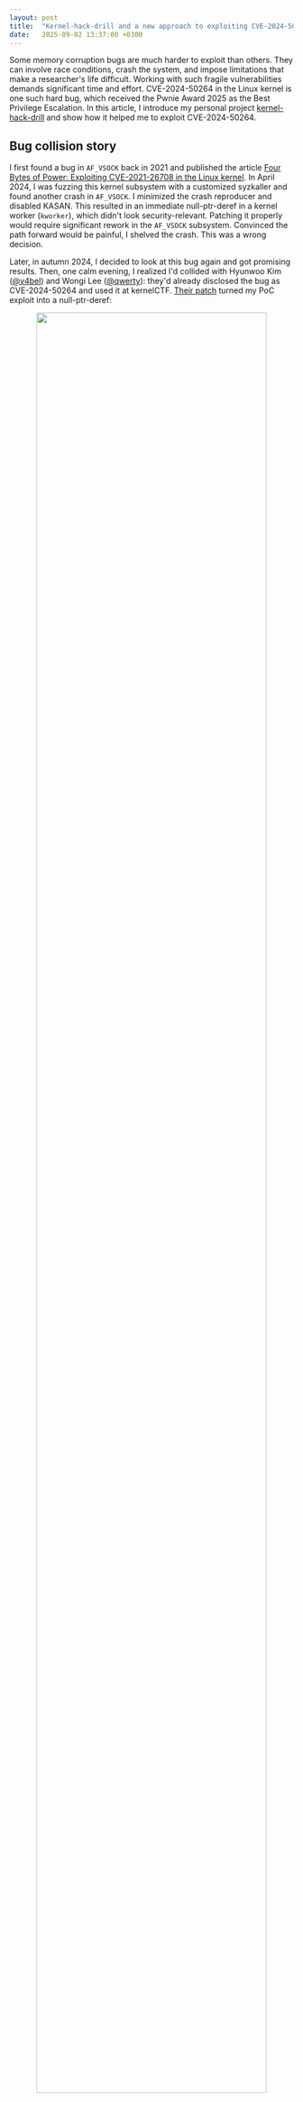 ```yaml
---
layout: post
title:  "Kernel-hack-drill and a new approach to exploiting CVE-2024-50264 in the Linux kernel"
date:   2025-09-02 13:37:00 +0300
---
```


Some memory corruption bugs are much harder to exploit than others. They can involve race conditions, crash the system, and impose limitations that make a researcher's life difficult. Working with such fragile vulnerabilities demands significant time and effort. CVE-2024-50264 in the Linux kernel is one such hard bug, which received the Pwnie Award 2025 as the Best Privilege Escalation. In this article, I introduce my personal project [kernel-hack-drill](https://github.com/a13xp0p0v/kernel-hack-drill) and show how it helped me to exploit CVE-2024-50264.

## Bug collision story

I first found a bug in `AF_VSOCK` back in 2021 and published the article [Four Bytes of Power: Exploiting CVE-2021-26708 in the Linux kernel](https://a13xp0p0v.github.io/2021/02/09/CVE-2021-26708.html). In April 2024, I was fuzzing this kernel subsystem with a customized syzkaller and found another crash in `AF_VSOCK`. I minimized the crash reproducer and disabled KASAN. This resulted in an immediate null-ptr-deref in a kernel worker (`kworker`), which didn't look security-relevant. Patching it properly would require significant rework in the `AF_VSOCK` subsystem. Convinced the path forward would be painful, I shelved the crash. This was a wrong decision.

Later, in autumn 2024, I decided to look at this bug again and got promising results. Then, one calm evening, I realized I'd collided with Hyunwoo Kim ([@v4bel](https://x.com/v4bel)) and Wongi Lee ([@qwerty](https://x.com/_qwerty_po)): they'd already disclosed the bug as CVE-2024-50264 and used it at kernelCTF. [Their patch](https://git.kernel.org/pub/scm/linux/kernel/git/torvalds/linux.git/commit/net/vmw_vsock?id=6ca575374dd9a507cdd16dfa0e78c2e9e20bd05f) turned my PoC exploit into a null-ptr-deref:

<center><img src="/img/vsock_patch.png" width="90%"></center><br>

Anyone who has dealt with a bug collision can imagine what I felt. I was wondering whether to keep digging into this vulnerability or just give it up.

<center><img src="/img/Vityaz.jpg" width="80%"><br>Viktor Vasnetsov: Vityaz at the Crossroads (1882)</center><br>

The [exploit strategy](https://github.com/google/security-research/pull/145/files) by @v4bel and @qwerty looked very complicated. I had other ideas, so I decided to continue my research. I chose Ubuntu Server 24.04 with a fresh OEM/HWE kernel (v6.11) as the target for my PoC exploit.

## CVE-2024-50264 analysis

The vulnerability [CVE-2024-50264](https://nvd.nist.gov/vuln/detail/CVE-2024-50264) was introduced in August 2016 by commit [06a8fc78367d](https://git.kernel.org/pub/scm/linux/kernel/git/torvalds/linux.git/commit/net/vmw_vsock?id=06a8fc78367d070720af960dcecec917d3ae5f3b) in Linux v4.8. It is a race condition in `AF_VSOCK` sockets that happens between the `connect()` system call and a POSIX signals, resulting in a use-after-free (UAF). An unprivileged user can trigger this bug without user namespaces, which makes it more dangerous.

The kernel uses a freed `virtio_vsock_sock` object. Its size is 80 bytes, which is suitable for the `kmalloc-96` slab cache. The memory corruption is a UAF write executed by a kernel worker.

However, this vulnerability also brings a bunch of nasty limitations for exploitation. I can say that **it's the worst bug to exploit I've ever seen**. The Pwnie Award is well-deserved. I'll outline those constraints shortly.

## Reproducing the bug using an "immortal signal"

First, an attacker should create a listening virtual socket (server vsock):
```c
int ret = -1;
int vsock1 = 0;

vsock1 = socket(AF_VSOCK, SOCK_STREAM, 0);
if (vsock1 < 0)
	err_exit("[-] creating vsock");

ret = bind(vsock1, (struct sockaddr *)&addr, sizeof(struct sockaddr_vm));
if (ret != 0)
	err_exit("[-] binding vsock");

ret = listen(vsock1, 0); /* backlog = 0 */
if (ret != 0)
	err_exit("[-] listening vsock");
```

Then the attacker should try to open a connection from a client vsock:
```c
#define UAF_PORT 0x2712

int vsock2 = 0;
struct sockaddr_vm addr = {
	.svm_family = AF_VSOCK,
	.svm_port = UAF_PORT,
	.svm_cid = VMADDR_CID_LOCAL
};

vsock2 = socket(AF_VSOCK, SOCK_STREAM, 0);
if (vsock2 < 0)
	err_exit("[-] creating vsock");

ret = connect(vsock2, (struct sockaddr *)&addr, sizeof(struct sockaddr_vm));
```

To trigger the bug, the attacker should interrupt this `connect()` system call with a POSIX signal. @v4bel & @qwerty used `SIGKILL`, but that kills the exploit process. My fuzzer stumbled on a cleaner trick that surprised me:

```c
struct sigevent sev = {};
timer_t race_timer = 0;

sev.sigev_notify = SIGEV_SIGNAL;
sev.sigev_signo = 33;
ret = timer_create(CLOCK_MONOTONIC, &sev, &race_timer);
```

My fuzzer discovered that a timer can fire signal 33 and interrupt `connect()`. Signal 33 is special. The Native POSIX Threads Library (NPTL) keeps it for internal work and the operating system quietly shields applications from it. As `man 7 nptl` explains:

>NPTL makes internal use of the first two real-time signals (signal numbers 32 and 33).
One of these signals is used to support thread cancellation and POSIX timers (see `timer_create(2)`);
the other is used as part of a mechanism that ensures all threads in a process always have
the same UIDs and GIDs, as required by POSIX. These signals cannot be used in applications.

True, these signals cannot be used in applications, but they are perfect for my exploit 😉

<center><img src="/img/secret.jpeg" width="50%"></center><br>

I use `timer_settime()` for `race_timer`, which lets me choose the exact moment signal 33 interrupts `connect()`. Moreover, the signal is invisible to the exploit process and doesn't kill it.

## About memory corruption

The race condition succeeds when a signal interrupts the `connect()` system call while the vulnerable socket is in the `TCP_ESTABLISHED` state. The socket then [drops into](https://elixir.bootlin.com/linux/v6.11.7/source/net/vmw_vsock/af_vsock.c#L1475) the `TCP_CLOSING` state:

```c
if (signal_pending(current)) {
	err = sock_intr_errno(timeout);
	sk->sk_state = sk->sk_state == TCP_ESTABLISHED ? TCP_CLOSING : TCP_CLOSE;
	sock->state = SS_UNCONNECTED;
	vsock_transport_cancel_pkt(vsk);
	vsock_remove_connected(vsk);
	goto out_wait;
}
```

The second attempt to connect the vulnerable vsock to the server vsock using a different `svm_cid` (`VMADDR_CID_HYPERVISOR`) provokes memory corruption.

```c
struct sockaddr_vm addr = {
	.svm_family = AF_VSOCK,
	.svm_port = UAF_PORT,
	.svm_cid = VMADDR_CID_HYPERVISOR
};

/* this connect will schedule the kernel worker performing UAF */
ret = connect(vsock2, (struct sockaddr *)&addr, sizeof(struct sockaddr_vm));
```

Under the hood, the `connect()` system call [executes](https://elixir.bootlin.com/linux/v6.11.7/source/net/vmw_vsock/af_vsock.c#L439) `vsock_assign_transport()`. This function switches the virtual socket to the new `svm_cid` transport and frees the resources tied to the previous vsock transport:
```c
if (vsk->transport) {
	if (vsk->transport == new_transport)
		return 0;

	/* transport->release() must be called with sock lock acquired.
	 * This path can only be taken during vsock_connect(), where we
	 * have already held the sock lock. In the other cases, this
	 * function is called on a new socket which is not assigned to
	 * any transport.
	 */
	vsk->transport->release(vsk);
	vsock_deassign_transport(vsk);
}
```

This procedure [closes](https://elixir.bootlin.com/linux/v6.11.7/source/net/vmw_vsock/virtio_transport_common.c#L1214) the old vsock transport in `virtio_transport_close()` and [frees](https://elixir.bootlin.com/linux/v6.11.7/source/net/vmw_vsock/virtio_transport_common.c#L1085) the `virtio_vsock_sock` object in `virtio_transport_destruct()`. However, due to the erroneous `TCP_CLOSING` state of the socket, `virtio_transport_close()` initiates further communication. To handle that activity, the kernel schedules a `kworker` that eventually calls `virtio_transport_space_update()`, which [operates](https://elixir.bootlin.com/linux/v6.11.7/source/net/vmw_vsock/virtio_transport_common.c#L1434) on the freed structure:

```c
static bool virtio_transport_space_update(struct sock *sk, struct sk_buff *skb)
{
	struct virtio_vsock_hdr *hdr = virtio_vsock_hdr(skb);
	struct vsock_sock *vsk = vsock_sk(sk);
	struct virtio_vsock_sock *vvs = vsk->trans; /* ptr to freed object */
	bool space_available;

	if (!vvs)
		return true;

	spin_lock_bh(&vvs->tx_lock); /* proceed if 4 bytes are zero (UAF write non-zero to lock) */
	vvs->peer_buf_alloc = le32_to_cpu(hdr->buf_alloc); /* UAF write 4 bytes */
	vvs->peer_fwd_cnt = le32_to_cpu(hdr->fwd_cnt); /* UAF write 4 bytes */
	space_available = virtio_transport_has_space(vsk); /* UAF read, not interesting */
	spin_unlock_bh(&vvs->tx_lock); /* UAF write, restore 4 zero bytes */
	return space_available;
}
```

The following diagram shows the layout of the UAF in the vulnerable object:

<center><img src="/img/uaf_write.png"></center><br>

Here in yellow I show the `tx_lock` field that must be zero. Otherwise, the kernel hangs while trying to acquire the spinlock. In red I show the `peer_buf_alloc` and `peer_fwd_cnt` fields that are overwritten after the object is freed. There is no pointer dereference in the freed object.

The value written to `virtio_vsock_sock.peer_buf_alloc` can be controlled from the userspace:

```c
/* Increase the range for the value that we want to write during UAF: */
uaf_val_limit = 0x1lu; /* can't be zero */
setsockopt(vsock1, PF_VSOCK, SO_VM_SOCKETS_BUFFER_MIN_SIZE,
           &uaf_val_limit, sizeof(uaf_val_limit));
uaf_val_limit = 0xfffffffflu;
setsockopt(vsock1, PF_VSOCK, SO_VM_SOCKETS_BUFFER_MAX_SIZE,
           &uaf_val_limit, sizeof(uaf_val_limit));

/* Set the 4-byte value that we want to write during UAF: */
setsockopt(vsock1, PF_VSOCK, SO_VM_SOCKETS_BUFFER_SIZE,
           &uaf_val, sizeof(uaf_val));
```

The field `virtio_vsock_sock.peer_fwd_cnt` tracks how many bytes have been pushed through vsock using `sendmsg()`/`recvmsg()`. It is zero by default (four zero bytes).

## Not so fast. CVE-2024-50264 has limitations

As I mentioned earlier, this vulnerability has a lot of nasty limitations for the exploitation:

1. The vulnerable `virtio_vsock_sock` client object is allocated together with the server object from the same slab cache. That disturbs cross-cache attacks.
2. Reproducing this race condition is very unstable.
3. The UAF write occurs in a kworker a few microseconds after `kfree()`, too quickly for typical cross-cache attacks.
4. A null-ptr-deref in the kworker follows the UAF write. That's why I shelved the bug at first.
5. Even if that kernel oops is avoided, another null-ptr-deref occurs in the kworker after `VSOCK_CLOSE_TIMEOUT` (eight seconds).
6. The kworker hangs in `spin_lock_bh()` if `virtio_vsock_sock.tx_lock` is not zero, as noted above.

I uncovered each obstacle one by one while developing the PoC exploit for CVE-2024-50264. It remains the worst bug to exploit I've ever seen. I guess that's why it received the Pwnie Award 2025 as the Best Privilege Escalation.

<center><img src="/img/mario.jpg" width="80%"></center><br>

## First thoughts on exploit strategy

The exploit strategy by @v4bel and @qwerty was complex:

1. A large-scale BPF JIT spray that filled a significant portion of physical memory
2. The [SLUBStick technique](https://github.com/IAIK/SLUBStick) from Graz University of Technology, which allowed to:
  - Determine the number of objects in the active slab using a timing side channel
  - Then, place the client and server `virtio_vsock_sock` objects in different slabs, landing one at the end of its slab and the other at the start of the next slab
3. The [Dirty Pagetable](https://web.archive.org/web/20250226150503/https://yanglingxi1993.github.io/dirty_pagetable/dirty_pagetable.html) technique, which allowed to use the UAF object for overwriting a page table entry (PTE)
4. Modifying a PTE to make it possibly point to a BPF JIT region
5. Inserting a privilege-escalation payload into the BPF code
6. Communicating via a socket to execute the privilege-escalation payload.

<center><img src="/img/grumpy12.jpeg" width="80%"></center><br>

I felt I could make the PoC exploit for CVE-2024-50264 much simpler. My first thought was to steer the UAF write into some victim object and build a useful exploit primitive around it.

I decided not to search victim objects inside the `kmalloc-96` slab cache. Ubuntu Server 24.04 ships with `kconfig` options that neutralize naive heap spraying for UAF exploitation:
- `CONFIG_SLAB_BUCKETS=y`, which creates a set of separate slab caches for allocations with user-controlled data
- `CONFIG_RANDOM_KMALLOC_CACHES=y`. Here's a quote from the kernel documentation about it:
  > It is a hardening feature that creates multiple copies of slab caches for normal kmalloc allocation and makes kmalloc randomly pick one based on code address, which makes the attackers more difficult to spray vulnerable memory objects on the heap for the purpose of exploiting memory vulnerabilities.

That's why I decided to perform the cross-cache attack anyway.

The first victim object I decided to try was `struct cred`. Its size is 184 bytes, and the kernel allocates these objects in slabs of size 192 bytes. That would allow only two possible offsets of the UAF in the victim `cred`, because slabs for the vulnerable `virtio_vsock_sock` have size 96 bytes (half of 192). The diagram below shows how two vulnerable `virtio_vsock_sock` objects overlap the `cred` object. The memory corruption may happen on one of the `virtio_vsock_sock` objects.

<center><img src="/img/uaf_write_cred2.png" width="80%"></center><br>

Unfortunately, `struct cred` reallocated at the place of the freed `virtio_vsock_sock` objects doesn't provide anything useful for the attacker:
- If the UAF happened on the first `virtio_vsock_sock`, the kernel would hang in `spin_lock_bh()`, because `cred` has a non-null `uid` value at the place of `virtio_vsock_sock.tx_lock`.
- If the UAF happened on the second `virtio_vsock_sock`, writing controlled data to `virtio_vsock_sock.peer_buf_alloc` would corrupt the `cred.request_key_auth` pointer. I had no idea how to use it without a prior infoleak.

The `cred` object didn't work for me, so I started to search for the next candidate. My next victim object for the memory corruption was `msg_msg`. I like this object: I first used it for heap spraying in 2021 (you can find the details in the article ["Four Bytes of Power: Exploiting CVE-2021-26708 in the Linux kernel"](https://a13xp0p0v.github.io/2021/02/09/CVE-2021-26708.html)).

It was a novel approach back then. This time, I set out to create something new again.

I chose a 96-byte `msg_msg` because the slab allocator would use slabs of the same size for this `msg_msg` and `virtio_vsock_sock`. That would allow the UAF write to land at a fixed offset in the victim `msg_msg` object. The following diagram shows what happens with the `msg_msg` object allocated at the place of the freed `virtio_vsock_sock`:

<center><img src="/img/uaf_write_msg_msg.png" width="90%"></center><br>

The `msg_msg.m_list.prev` is the kernelspace pointer to the previous object in the linked list. This pointer is zero when `msg_msg` is created (see `CONFIG_INIT_ON_ALLOC_DEFAULT_ON`) and then it is initialized with a non-null value when `msg_msg` [is inserted](https://elixir.bootlin.com/linux/v6.15.5/source/ipc/msg.c#L941) into the message queue. Unfortunately, this non-null pointer is interpreted as `virtio_vsock_sock.tx_lock`. That makes the `virtio_transport_space_update()` function hang while executing `spin_lock_bh()`.

To bypass this restriction, I needed the kernel to initialize `msg_msg.m_list.prev` after the UAF write. I looked for a way to postpone placing `msg_msg` in the message queue and eventually found the solution.

## msg_msg spray allowing m_list field corruption (novel technique)

1. I filled the message queue almost completely before sending the target `msg_msg`.
  - The message queue size is `MSGMNB=16384` bytes.
  - I sent 2 clogging messages of 8191 bytes each without calling the `msgrcv()` syscall.
  - Only 2 bytes were left in the queue.
  - I used `mtype = 1` for these messages.

2. Then I performed spraying by calling `msgsnd()` for the target `msg_msg` objects.
  - I called the `msgsnd()` syscall in separate pthreads and used `mtype = 2` for these messages to distinguish them from the clogging messages.
  - The kernel allocates target `msg_msg` and then blocks `msgsnd()` in `ipc/msg.c` while it [waits for space](https://elixir.bootlin.com/linux/v6.15.5/source/ipc/msg.c#L900) in the message queue:

    ```c
    	if (msg_fits_inqueue(msq, msgsz))
    		break;
    
    	/* queue full, wait: */
    	if (msgflg & IPC_NOWAIT) {
    		err = -EAGAIN;
    		goto out_unlock0;
    	}
    
    	/* enqueue the sender and prepare to block */
    	ss_add(msq, &s, msgsz);
    
    	if (!ipc_rcu_getref(&msq->q_perm)) {
    		err = -EIDRM;
    		goto out_unlock0;
    	}
    
    	ipc_unlock_object(&msq->q_perm);
    	rcu_read_unlock();
    	schedule();
    ```

    <center><img src="/img/train_msg_msg.jpg" width="80%"></center><br>

3. While the `msgsnd()` syscalls were waiting for space in the message queue, I performed the UAF write corrupting the `m_list`, `m_type`, and `m_ts` fields of one of the target `msg_msg` objects.

4. After the UAF write, I called `msgrcv()` for type 1 clogging messages.

5. Then the blocked `msgsnd()` syscall woke up to add the sprayed `msg_msg` to the queue and [the kernel fixed](https://elixir.bootlin.com/linux/v6.15.5/source/ipc/msg.c#L941) the corrupted `m_list` field:
 ```c
 	if (!pipelined_send(msq, msg, &wake_q)) {
 		/* no one is waiting for this message, enqueue it */
 		list_add_tail(&msg->m_list, &msq->q_messages);
 		msq->q_cbytes += msgsz;
 		msq->q_qnum++;
 		percpu_counter_add_local(&ns->percpu_msg_bytes, msgsz);
 		percpu_counter_add_local(&ns->percpu_msg_hdrs, 1);
 	}
 ```

Cool! This technique is also useful for blind overwriting of `msg_msg` using the out-of-bounds write. No kernel infoleak is needed. The kernel restores the corrupted `m_list` pointers. In my particular case, this approach allowed me to avoid `virtio_transport_space_update()` hanging in `spin_lock_bh()`:

<center><img src="/img/uaf_write_msg_msg2.png" width="90%"></center><br>

To implement the UAF write into an `msg_msg` object, I needed to perform cross-cache attack turning `virtio_vsock_sock` into `msg_msg`. On Ubuntu Server 24.04, the `virtio_vsock_sock` objects live in one of 16 `kmalloc-rnd-?-96` slab caches enabled by `CONFIG_RANDOM_KMALLOC_CACHES`. The `msg_msg` objects live in a dedicated `msg_msg-96` slab cache enabled by `CONFIG_SLAB_BUCKETS`.

To implement the cross-cache attack, I needed to learn how these attacks work on the latest Ubuntu kernel, but testing exploit primitives together with this crazy race condition was really painful. Then, I got an idea:

> If an unstable race condition creates problems, let's use a testing ground for developing the exploit primitives!

## Kernel Hack Drill

Back in 2017, I created a pet project for my students called [kernel-hack-drill](https://github.com/a13xp0p0v/kernel-hack-drill). It provides a test environment for learning and experimenting with Linux kernel exploits. I remembered it and decided to use `kernel-hack-drill` to develop the exploit primitives for CVE-2024-50264.

`kernel-hack-drill` is an open-source project published under the `GPL-3.0` license. It contains the following parts:
- `drill_mod.c` is a small Linux kernel module that provides the `/proc/drill_act` file as a simple interface to userspace. This module contains vulnerabilities that you can control and experiment with.
- `drill.h` is a header file describing the `drill_mod.ko` interface:
  ```c
  enum drill_act_t {
  	DRILL_ACT_NONE = 0,
  	DRILL_ACT_ALLOC = 1,
  	DRILL_ACT_CALLBACK = 2,
  	DRILL_ACT_SAVE_VAL = 3,
  	DRILL_ACT_FREE = 4,
  	DRILL_ACT_RESET = 5
  };
  
  #define DRILL_ITEM_SIZE 95
  
  struct drill_item_t {
  	unsigned long foobar;
  	void (*callback)(void);
  	char data[]; /* C99 flexible array */
  };
  
  #define DRILL_N 10240
  ```
- `drill_test.c` is a userspace test for `drill_mod.ko` that provides the examples of using `/proc/drill_act`. This test doesn't provoke memory corruptions in `drill_mod.ko` and it passes if `CONFIG_KASAN=y`.
- `README.md` includes a detailed step-by-step setup guide on how to use `kernel-hack-drill` (kudos to the contributors!).

Fun fact: when I chose the name `kernel-hack-drill` for this project, I used the word `drill` to mean `training` or `workout` for Linux kernel security. My friends and students read it differently. They thought I meant something like this:

<center><img src="/img/drill_tux.jpg" width="60%"></center><br>

The `kernel-hack-drill` project is a bit similar to [KRWX](https://github.com/hacktivesec/KRWX), but much simpler. Moreover, it ships with ready-made PoC exploits:
- `drill_uaf_callback.c`: a UAF exploit that invokes a callback inside a freed `drill_item_t` structure. It hijacks control flow and gains LPE.
- `drill_uaf_w_msg_msg.c`: a UAF exploit that writes into a freed `drill_item_t`. It uses a cross-cache attack and overwrites `msg_msg.m_ts` enabling out-of-bounds reading of the kernel memory. I wrote this PoC while working on the bug described in this article.
- `drill_uaf_w_pipe_buffer.c`: a UAF exploit that writes into a freed `drill_item_t`. It performs a cross-cache attack and overwrites `pipe_buffer.flags` to implement the Dirty Pipe technique and gain LPE. This PoC exploit was also developed during my experiments with CVE-2024-50264.

Recent contributions added new variants (kudos to the contributors!):
- `drill_uaf_callback_rop_smep.c`: an improved version of `drill_uaf_callback.c` that adds a ROP chain to bypass SMEP on `x86_64`.
- `drill_uaf_w_pte.c`: a UAF exploit that writes to a freed `drill_item_t`. It performs a cross-allocator attack and overwrites a page table entry (PTE) to implement the Dirty Pagetable technique and gain LPE on `x86_64`.
- `drill_uaf_w_pud.c`: an improved version of `__drill_uaf_w_pte.c__` that overwrites a page upper directory (PUD) instead of a PTE and implements the Dirty Pagetable attack via huge pages.

When I revisited `kernel-hack-drill` during my CVE-2024-50264 work, this spare-time project hadn't seen an update in years. But now `kernel-hack-drill` offers a solid set of resources that Linux kernel security researchers can explore.

## Experimenting with cross-cache attack using kernel-hack-drill

My first step was to learn how cross-cache attacks behave on the latest Ubuntu kernel with slab allocator hardening turned on.

I implemented a standard cross-cache attack in `drill_uaf_w_msg_msg.c`. You can see [the full code in the repository](https://github.com/a13xp0p0v/kernel-hack-drill/blob/e3a105cde99912c89c2c1470a29101eb0d9c2d56/drill_uaf_w_msg_msg.c), so I'll sketch the flow here. For background, I highly recommend [Andrey Konovalov](https://xairy.io/about)'s talk [SLUB Internals for Exploit Developers](https://www.youtube.com/watch?v=2hYzxsWeNcE).

To plan the attack, I pulled the needed info from `/sys/kernel/slab`. The slab caches that hold `virtio_vsock_sock` (80 bytes) or `drill_item_t` (95 bytes) each keep 120 slabs in per-CPU partial lists (`cpu_partial=120`) and 42 objects in each slab (`objs_per_slab=42`).

The cross-cache attack algorithm:
1. Allocate `objs_per_slab` objects to create a fresh active slab. Active slab is the slab that will be used by the kernel for the next allocation.
2. Allocate `objs_per_slab * cpu_partial` objects. This creates the `cpu_partial` number of full slabs that will later populate the partial list at step 6.
3. Create a slab that contains the UAF object. Allocate `objs_per_slab` objects and keep a dangling reference to the vulnerable object in that slab.
4. Create a new active slab again: allocate `objs_per_slab` objects. This step is **very important** for keeping the cross-cache attack stable. Otherwise, the slab with the vulnerable object remains active and cannot be reclaimed by the page allocator.
5. Completely free the slab that holds the UAF object. To do that, free `(objs_per_slab * 2 - 1)` of the objects allocated just before the last one. The active slab now contains only the last object, and the slab with the UAF object becomes free and moves to the partial list.
6. Fill up the partial list: free one of each `objs_per_slab` objects in the reserved slabs from step 2. That makes the slab allocator clean up the partial list and move the free slab containing the UAF object to the page allocator.
7. Reclaim the page that contained the UAF object for another slab cache: spray the target `msg_msg` objects. As a result, one `msg_msg` is allocated where the vulnerable object (`drill_item_t` in my case) used to be.
8. Exploit the UAF! Overwrite `msg_msg.m_ts` to read kernel memory out of bounds.

I've seen plenty of publications that cover cross-cache attack, but none of them explain how to debug it. I'll fill that gap.

Let's examine the [attack](https://github.com/a13xp0p0v/kernel-hack-drill/blob/e3a105cde99912c89c2c1470a29101eb0d9c2d56/drill_uaf_w_msg_msg.c) in `drill_uaf_w_msg_msg.c`. To watch it in action and debug it, make the following tweaks in your kernel sources:
```diff
diff --git a/mm/slub.c b/mm/slub.c
index be8b09e09d30..e45f055276d1 100644
--- a/mm/slub.c
+++ b/mm/slub.c
@@ -3180,6 +3180,7 @@ static void __put_partials(struct kmem_cache *s, struct slab *partial_slab)
        while (slab_to_discard) {
                slab = slab_to_discard;
                slab_to_discard = slab_to_discard->next;
+               printk("__put_partials: cache 0x%lx slab 0x%lx\n", (unsigned long)s, (unsigned long)slab);
 
                stat(s, DEACTIVATE_EMPTY);
                discard_slab(s, slab);

diff --git a/ipc/msgutil.c b/ipc/msgutil.c
index c7be0c792647..21af92f531d6 100644
--- a/ipc/msgutil.c
+++ b/ipc/msgutil.c
@@ -64,6 +64,7 @@ static struct msg_msg *alloc_msg(size_t len)
        msg = kmem_buckets_alloc(msg_buckets, sizeof(*msg) + alen, GFP_KERNEL);
        if (msg == NULL)
                return NULL;
+       printk("msg_msg 0x%lx\n", (unsigned long)msg);
 
        msg->next = NULL;
        msg->security = NULL;
```

In `__put_partials()` I print the address of the slab that returns to the page allocator when `discard_slab()` runs. In `alloc_msg()` I print the kernel address of each newly allocated `msg_msg` object.

When the cross-cache attack succeeds, the slab that held `drill_item_t` objects is handed back to the page allocator and then reused for `msg_msg` objects. Running the PoC exploit `drill_uaf_w_msg_msg` makes this visible, as we observe:
- In the kernel log:
  ```
  [   32.719582] drill: kmalloc'ed item 5123 (0xffff88800c960660, size 95)
  ```
- Then in stdout:
  ```
  [+] done, current_n: 5124 (next for allocating)
  [!] obtain dangling reference from use-after-free bug
  [+] done, uaf_n: 5123
  ```
- Then in GDB (using with [bata24/gef](https://github.com/bata24/gef)):
  ```
  gef> slab-contains 0xffff88800c960660
  [+] Wait for memory scan
  slab: 0xffffea0000325800
  kmem_cache: 0xffff888003c45300
  base: 0xffff88800c960000
  name: kmalloc-rnd-05-96  size: 0x60  num_pages: 0x1
  ```
- Finally, in the kernel log:
  ```
  [   36.778165] drill: free item 5123 (0xffff88800c960660)
  ...
  [   36.807956] __put_partials: cache 0xffff888003c45300 slab 0xffffea0000325800
  ...
  [   36.892053] msg_msg 0xffff88800c960660
  ```

We see the `drill_item_t` object `0xffff88800c960660` in slab `0xffffea0000325800` reallocated as `msg_msg`, which confirms that the cross-cache attack worked.

After experimenting with `kernel-hack-drill` on Ubuntu Server 24.04, I found that `CONFIG_RANDOM_KMALLOC_CACHES` and `CONFIG_SLAB_BUCKETS` block naive UAF exploitation, yet they also make cross-cache attacks absolutely stable. So, in my humble opinion:

<center><img src="/img/slab_hardening.jpg" width="60%"></center><br>

It seems that, without a mitigation such as [SLAB_VIRTUAL](https://lore.kernel.org/all/20230915105933.495735-15-matteorizzo@google.com/), the Linux kernel remains wide-open to cross-cache attacks.

## Adapting the cross-cache attack to CVE-2024-50264

As noted in the limitations, the vulnerable `virtio_vsock_sock` client object is allocated together with the server object (**Limitation #1**). That hurts the exploit for two reasons:
- On one hand, leaving the server vsock open stops the slab that holds the UAF object from being freed, which kills the cross-cache attack.
- On the other hand, closing the server vsock disturbs the UAF itself.

How to deal with it? @v4bel and @qwerty used the [SLUBStick](https://github.com/IAIK/SLUBStick) timing side channel to spot when the allocator switched to a new active slab. I went another way:
> What if I hit the `connect()` syscall with a signal **almost immediately**?

In short, I used **one more race condition** to exploit the main race condition -- and it worked:
- I sent the "immortal" signal 33 to the vulnerable `connect()` syscall after a 10000 ns timeout, far earlier than the delay needed to trigger the UAF.
- Then I verified the early race condition:
  1. The `connect()` syscall must return "Interrupted system call"
  2. Another testing client vsock should still connect to the server vsock without trouble

I discovered that when both checks passed, only a single vulnerable `virtio_vsock_sock` for the client vsock was created. The interrupting signal arrived before the kernel could create the second `virtio_vsock_sock` for the server vsock. This bypassed **Limitation #1** (paired-object creation). After that, I sent signal 33 again -- this time after the normal timeout -- to interrupt the vulnerable `connect()` a second time and provoke the UAF. The cross-cache attack against `virtio_vsock_sock` was unlocked!

Looping this early race and checking its result was quick. Once the early race succeeded, the main race that triggers the UAF became more stable; I could now hit the UAF about once per second instead of once every several minutes, solving the instability noted in **Limitation #2**. My race condition "speedrun" also eased **Limitation #5**: I managed roughly five UAF writes before the kworker hit a null-ptr-deref at `VSOCK_CLOSE_TIMEOUT` (8 seconds).

To address **Limitation #4** (the immediate null-ptr-deref in the kworker after UAF), I tried one more race condition, similarly to @v4bel and @qwerty. Right after the UAF-triggering `connect()`, I called `listen()` on the vulnerable vsock. If `listen()` ran before the kworker, it changed the vsock state to `TCP_LISTEN`, preventing the crash. Unfortunately, this step remains the most unstable part of the whole exploit; the rest is far more stable.

At that point my list of CVE-2024-50264 limitations looked like this:
1. ~~The vulnerable `virtio_vsock_sock` client object is allocated together with the server object from the same slab cache. That disturbs cross-cache attacks.~~
2. ~~Reproducing this race condition is very unstable.~~
3. __The UAF write occurs in a kworker a few microseconds after `kfree()`, too quickly for typical cross-cache attacks.__
4. ~~A null-ptr-deref in the kworker follows the UAF write. That's why I shelved the bug at first.~~
5. ~~Even if that kernel oops is avoided, another null-ptr-deref occurs in the kworker after `VSOCK_CLOSE_TIMEOUT` (eight seconds).~~
6. __The kworker hangs in `spin_lock_bh()` if `virtio_vsock_sock.tx_lock` is not zero.__

With the early-signal trick in place, only two limitations were still blocking my exploit.

## Oh so slow! The cross-cache attack shows up late to the party

As noted in **Limitation #3**, the UAF write in the kworker fires only a few μs after `kfree()` for the `virtio_vsock_sock`. A cross-cache attack needs much more time, so the UAF write lands on the original `virtio_vsock_sock` and never reaches the `msg_msg`.

<center><img src="/img/uaf_and_cross_cache.jpeg" width="50%"></center><br>

I didn't know how to make cross-cache procedure faster, but I knew how to slow down the attacked kernel code instead. That approach is described in Jann Horn's article [Racing against the clock](https://googleprojectzero.blogspot.com/2022/03/racing-against-clock-hitting-tiny.html). It allowed to make my kworker slower than a sluggish cross-cache attack.

The main idea is to hammer the kworker with a `timerfd` watched by a huge pile of `epoll` instances. Here is the short recipe (see [Jann's article](https://googleprojectzero.blogspot.com/2022/03/racing-against-clock-hitting-tiny.html) for full detail):
1. Call `timerfd_create(CLOCK_MONOTONIC, 0)`.
2. Create 8 forks.
3. In each fork, call `dup()` for the `timerfd` 100 times.
4. In each fork, call `epoll_create()` 500 times.
5. For every `epoll` instance, use `epoll_ctl()` to add all duplicated file descriptors to the interest list -- each `epoll` instance now monitors all available `timerfd` copies.
6. Finally, arm the `timerfd` so the interrupt hits the kworker at just the right moment:
 ```c
timerfd_settime(timerfd, TFD_TIMER_CANCEL_ON_SET, &retard_tmo, NULL)
 ```

This procedure made my race-condition window around 80 times longer.

I wanted some more time to complete the cross-cache attack with a guarantee, but ran into a limit not mentioned in the original write-up. If you exceed the limit in `/proc/sys/fs/epoll/max_user_watches`, `epoll_ctl()` fails. From `man 7 epoll`:
> This specifies a limit on the total number of file descriptors that a user can register across all epoll instances on the system. The limit is per real user ID. Each registered file descriptor costs roughly 90 bytes on a 32-bit kernel, and roughly 160 bytes on a 64-bit kernel. Currently, the default value for max_user_watches is 1/25 (4%) of the available low memory, divided by the registration cost in bytes.

On Ubuntu Server 24.04 with 2 GiB of RAM, `/proc/sys/fs/epoll/max_user_watches` is 431838, which is not huge. I could afford 8 forks × 500 `epoll` instances × 100 duplicated file descriptors, for a total of 400000 `epoll` watches.

That was just enough to beat **Limitation #3**, and I finally got `msg_msg` data size corruption: the vsock UAF changed `msg_msg.m_ts` from 48 bytes to 8192 (`MSGMAX`). Now I could do out-of-bounds reading of the kernel memory using the `msgrcv()` syscall.

## Sorting the loot

The corrupted `msg_msg` allowed me to read 8 KiB of data from the kernelspace.  I sorted this loot and found a promising infoleak: a kernel address `0xffffffff8233cfa0` [1]. This infoleak was quite stable and worked with high probability, so I decided to investigate it without doing any additional heap feng shui. GDB showed that it was a pointer to the `socket_file_ops()` kernel function. I was excited to discover that this function pointer is part of `struct file`, because the `file` kernel object also contains the `f_cred` pointer [2], which leaked as well.

Here's how I examined the memory leaked by `msg_msg` at `0xffff88800e75d600`:
```
gef> p *((struct file *)(0xffff88800e75d600 + 96*26 + 64))
$61 = {
  f_count = {
    counter = 0x0
  },
  f_lock = {
    {
      rlock = {
        raw_lock = {
          {
            val = {
              counter = 0x0
            },
            {
              locked = 0x0,
              pending = 0x0
            },
            {
              locked_pending = 0x0,
              tail = 0x0
            }
          }
        }
      }
    }
  },
  f_mode = 0x82e0003,
  f_op = 0xffffffff8233cfa0 <socket_file_ops>,    [1]
  f_mapping = 0xffff88800ee66f60,
  private_data = 0xffff88800ee66d80,
  f_inode = 0xffff88800ee66e00,
  f_flags = 0x2,
  f_iocb_flags = 0x0,
  f_cred = 0xffff888003b7ad00,                    [2]
  f_path = {
    mnt = 0xffff8880039cec20,
    dentry = 0xffff888005b30b40
  },
  ...
```

As a result, my PoC exploit obtained a pointer to `struct cred`, the structure that stores the current process credentials. The last piece needed for privilege escalation was arbitrary address writing. With that, I could overwrite the exploit process credentials and become root. That would be a data-only attack with no control-flow hijack.

## In search of arbitrary address writing primitive

The most interesting and difficult part of the research began here. I was searching for a target kernel object for my UAF write, which could provide an arbitrary address writing exploit primitive. The search was exhausting. I've done the following:
- Looked through dozens of kernel objects,
- Read many kernel exploit write-ups,
- Tried [Kernel Exploitation Dashboard](https://kernelctf-dash.storage.googleapis.com/processed/v6.1.111/index.html#!heap/*/msg_msg/64..128) by Eduardo Vela and the KernelCTF team.

One idea was to combine my limited UAF write with the Dirty Page Table attack ([well described](https://web.archive.org/web/20250226150503/https://yanglingxi1993.github.io/dirty_pagetable/dirty_pagetable.html) by Nicolas Wu). Tweaking page tables can let an attacker read and write data at arbitrary physical address.

I could combine my UAF with a cross-cache attack (or more accurately, cross-allocator attack) to modify page tables. To overwrite kernel text or heap, though, I still needed to know the physical address of the target memory. Two options came to mind:
1. Bruteforcing physical addresses. Not practical here: I could trigger the UAF only about five times before the kworker crashed, nowhere near enough tries.
2. Using the KASLR infoleak from my `msg_msg` out-of-bounds read. I decided to try that.

I ran a quick experiment to see how KASLR behaves on `X86_64` with `CONFIG_RANDOMIZE_BASE` and `CONFIG_RANDOMIZE_MEMORY` enabled. Booting a virtual machine several times, I compared the virtual and physical addresses of kernel `_text`.

VM run #1:
```
gef> ksymaddr-remote
[+] Wait for memory scan
0xffffffff98400000 T _text

gef> v2p 0xffffffff98400000
Virt: 0xffffffff98400000 -> Phys: 0x57400000
```

VM run #2:
```
gef> ksymaddr-remote
[+] Wait for memory scan
0xffffffff81800000 T _text

gef> v2p 0xffffffff81800000
Virt: 0xffffffff81800000 -> Phys: 0x18600000
```

Then I calculated the difference between the virtual and physical addresses:
- VM run #1: `0xffffffff98400000 − 0x57400000 = 0xffffffff41000000`
- VM run #2: `0xffffffff81800000 − 0x18600000 = 0xffffffff69200000`

Because `0xffffffff41000000` is not equal to `0xffffffff69200000`, leaking the virtual KASLR offset doesn't help against physical KASLR.

<center><img src="/img/kaslr.jpg" width="60%"></center><br>

Thereby to perform Dirty Page Table attack, I needed a way to leak a kernel physical address. Ideally I would do this by mixing some page-allocator feng shui with my out-of-bounds read. That felt messy, and I wanted a cleaner solution.

I kept looking for a target kernel object for my UAF write, which could provide an arbitrary address writing and eventually focused on `pipe_buffer`.

When a pipe is created with the `pipe()` system call, the kernel allocates an array of `pipe_buffer` structures. Each `pipe_buffer` item in this array corresponds to a memory page that holds data written to the pipe. The diagram below shows the internals of this object:

<center><img src="/img/pipe_buffer.png" width="50%"></center><br>

This object looked like a good UAF target. I could make a `pipe_buffer` array the same size as `virtio_vsock_sock` by changing the capacity of the pipe: `fcntl(pipe_fd[1], F_SETPIPE_SZ, PAGE_SIZE * 2)`. The kernel changes the array size to `2 * sizeof(struct pipe_buffer) = 80 bytes`, exactly matching the `virtio_vsock_sock` size.

In addition, 4 attacker-controlled bytes from the vsock UAF write at offset 24 can flip `pipe_buffer.flags`, just as in Max Kellermann's original [Dirty Pipe attack](https://dirtypipe.cm4all.com/).

<center><img src="/img/uaf_write_pipe_buffer0.png" width="90%"></center><br>

The original Dirty Pipe attack doesn't even need an infoleak and grants privilege escalation with a one-shot write. Impressed, I decided to experiment with `pipe_buffer` in my `kernel-hack-drill`.

## Experimenting with the Dirty Pipe attack

First, I built a Dirty Pipe prototype in `kernel-hack-drill`; the PoC exploit `drill_uaf_w_pipe_buffer.c` is in the [repository](https://github.com/a13xp0p0v/kernel-hack-drill/blob/e3a105cde99912c89c2c1470a29101eb0d9c2d56/drill_uaf_w_pipe_buffer.c). It:
1. performs a cross-cache attack and reclaims the slab that held `drill_item_t` objects as a slab for `pipe_buffer` objects
2. exploits the UAF write to `drill_item_t`; the attacker-controlled bytes written to `drill_item_t` at offset 24, modify `pipe_buffer.flags`
3. implements the Dirty Pipe attack, achieving LPE in one shot without an infoleak, cool!

To use this technique in my CVE-2024-50264 PoC exploit, I still had to bypass the last remaining **Limitation #6**: the kworker hangs before the UAF write if `virtio_vsock_sock.tx_lock` is non-zero. I managed to solve that by doing `splice()` from a regular file to the pipe, starting at offset zero:
```c
	loff_t file_offset = 0;
	ssize_t bytes = 0;

	/* N.B. splice modifies the file_offset value */
	bytes = splice(temp_file_fd, &file_offset, pipe_fd[1], NULL, 1, 0);
	if (bytes < 0)
		err_exit("[-] splice");
	if (bytes != 1)
		err_exit("[-] splice short");
```

In that case, the `pipe_buffer.offset` field remains zero, so the kworker does not hang while acquiring the spinlock:

<center><img src="/img/uaf_write_pipe_buffer2.png" width="90%"></center><br>

This seemed like a breakthrough -- until I noticed that the UAF write also corrupted the `pipe_buffer.ops` function pointer by four zero bytes of `peer_fwd_cnt`. That unfortunate side effect provoked kernel crashes on every later operation involving `pipe_buffer` ☹️:

<center><img src="/img/uaf_write_pipe_buffer3.png" width="90%"></center><br>

This brought me to the following line of reasoning:
1. Completing the Dirty Pipe attack requires a working `pipe_buffer` with an unchanged `ops` pointer value.
2. Preserving `0xffffffff` in the most significant bytes of the `pipe_buffer.ops` function pointer requires that same value in `peer_fwd_cnt`.
3. Setting `peer_fwd_cnt` in `virtio_vsock_sock` means sending data through the vsock.
4. Sending data through a vsock first needs a successful `connect()`.
5. However, a successful `connect()` on the vulnerable vsock makes the UAF impossible ⛔.

Alas!

## Pipe buffer entertainment

So the original Dirty Pipe technique wouldn't fit my CVE-2024-50264 PoC exploit. But suddenly an idea struck me:
> What if I create a pipe with capacity `PAGE_SIZE * 4` forcing the kernel to allocate four `pipe_buffer` objects in `kmalloc-192`?

In that case, the memory object overlapping looked like this: four `pipe_buffer` objects in one `kmalloc-192` slab are allocated at the place of two `virtio_vsock_sock` objects in two `kmalloc-96` slabs. The following diagram illustrates the overlap:

<center><img src="/img/uaf_write_pipe_buffer7.png" width="90%"></center><br>

Here, memory corruption can land on either of the two `virtio_vsock_sock` objects. I'll cover these cases one at a time.

To avoid the kernel hang and crash when the UAF hits `virtio_vsock_sock` **#1**, I used two tricks:
1. Performed a `splice()` from a regular file to the pipe with a starting offset of zero. As mentioned earlier, this keeps the `offset` field of the first `pipe_buffer` at zero, so the kworker doesn't hang while acquiring the spinlock.
2. Discarded that first `pipe_buffer` **before triggering the UAF**, leaving its `offset` field untouched:
    ```c
    /* Remove the first pipe_buffer without changing the `pipe_buffer.offset` */
    bytes = splice(pipe_fd[0], NULL, temp_pipe_fd[1], NULL, 1, 0);
    if (bytes < 0)
    	err_exit("[-] splice");
    if (bytes == 0)
    	err_exit("[-] splice short");

    /*
     * Let's read this byte and empty the first pipe_buffer.
     * So if the UAF writing corrupts the first pipe_buffer,
     * that will not crash the kernel. Cool!
     */
    bytes = read(temp_pipe_fd[0], pipe_data_to_read, 1); /* 1 spliced byte */
    if (bytes < 0)
    	err_exit("[-] pipe read 1");
    if (bytes != 1)
    	err_exit("[-] pipe read 1 short");
    ```
  After this sequence of `splice()` and `read()`, the first `pipe_buffer` becomes inactive. Even if the subsequent UAF overwrites its `ops` pointer, later pipe operations won't dereference that corrupted pointer, so no kernel crash occurs.

I wanted to exploit the UAF on `virtio_vsock_sock` **#2** to overwrite the fourth `pipe_buffer`. To prevent the kernel hang when the UAF hits this second `virtio_vsock_sock`, I called the same `splice(temp_file_fd, &file_offset, pipe_fd[1], NULL, 1, 0)` two more times. These syscalls initialized the second and third `pipe_buffer` objects, leaving their `flags` at zero, since this pipe operation doesn't set any `PIPE_BUF_FLAG_*` bits. Therefore, if the UAF occurs on the second `virtio_vsock_sock`, the `spin_lock_bh()` in `virtio_transport_space_update()` will not hang.

These preparations of the pipe opened a door for corrupting the `page` pointer of the fourth `pipe_buffer`:

<center><img src="/img/uaf_write_pipe_buffer6.png" width="90%"></center><br>

`kernel-hack-drill` let me experiment with `pipe_buffer` objects. Without it, crafting this exploit primitive for the tricky CVE-2024-50264 would have been extremely hard.

## AARW and KASLR's last revenge

In a `pipe_buffer`, the `page` pointer holds the address of a `struct page` inside the virtual memory map (`vmemmap`). `vmemmap` is an array of these structures that allows the kernel to address physical memory efficiently. It is [mentioned](https://elixir.bootlin.com/linux/v6.15.5/source/Documentation/arch/x86/x86_64/mm.rst) in `Documentation/arch/x86/x86_64/mm.rst`:
```
____________________________________________________________|___________________________________________________________
                  |            |                  |         |
 ffff800000000000 | -128    TB | ffff87ffffffffff |    8 TB | ... guard hole, also reserved for hypervisor
 ffff880000000000 | -120    TB | ffff887fffffffff |  0.5 TB | LDT remap for PTI
 ffff888000000000 | -119.5  TB | ffffc87fffffffff |   64 TB | direct mapping of all physical memory (page_offset_base)
 ffffc88000000000 |  -55.5  TB | ffffc8ffffffffff |  0.5 TB | ... unused hole
 ffffc90000000000 |  -55    TB | ffffe8ffffffffff |   32 TB | vmalloc/ioremap space (vmalloc_base)
 ffffe90000000000 |  -23    TB | ffffe9ffffffffff |    1 TB | ... unused hole
 ffffea0000000000 |  -22    TB | ffffeaffffffffff |    1 TB | virtual memory map (vmemmap_base)
 ffffeb0000000000 |  -21    TB | ffffebffffffffff |    1 TB | ... unused hole
 ffffec0000000000 |  -20    TB | fffffbffffffffff |   16 TB | KASAN shadow memory
__________________|____________|__________________|_________|____________________________________________________________
```

Hence, when I managed to perform a UAF write of controlled data to the `pipe_buffer.page` pointer, I gained arbitrary address reading and writing (AARW) via the pipe. However, I wasn't able to change the AARW target address many times, as I mentioned in **Limitation #5**, so I had to choose the target in `vmemmap` carefully.

My first thought was to overwrite part of the kernel code. But with KASLR enabled, I didn't know the physical address of kernel `_text` and therefore couldn't determine its location inside `vmemmap`.

That's why I decided to use the pipe AARW against `struct cred` in the kernel heap. As I described earlier, I leaked the virtual address of `cred` using my `msg_msg` out-of-bounds read. This virtual address looked like `0xffff888003b7ad00`, and I understood it was from the direct mapping of all physical memory. So I used the following formula to calculate the offset of the corresponding `struct page` in `vmemmap`:
```c
#define STRUCT_PAGE_SZ 64lu
#define PAGE_ADDR_OFFSET(addr) (((addr & 0x3ffffffflu) >> 12) * STRUCT_PAGE_SZ)
uaf_val = PAGE_ADDR_OFFSET(cred_addr);
```

The idea behind it is simple:
- `addr & 0x3ffffffflu` gives the offset of the `struct cred` from the `page_offset_base`.
- Right shift by 12 gives the number of the memory page containing `struct cred`.
- Finally, multiplication by 64 (the size of `struct page`) gives the offset of the corresponding `struct page` in the `vmemmap`.

This formula should be adapted if the system has more than 4 GiB of RAM. In that case, `ZONE_NORMAL` containing kernel allocations usually starts at address `0x100000000`. Hence, to calculate the offset of the needed `struct page`, we should add `(0x100000000 >> 12) * STRUCT_PAGE_SZ`.

Excellent, the described formula is independent of KASLR for physical addresses, so I could use it to calculate the four lower bytes of the target address for exploiting the pipe AARW against the `struct cred`. Why I needed only four lower bytes of `pipe_buffer.page`:
- My UAF write to `peer_buf_alloc` performed partial overwriting of the first half of the `pipe_buffer.page` pointer, as I showed at the diagram above.
- `x86_64` is little-endian, so the first half of the pointer contains four lower bytes of the address.

But when I tried this approach, KASLR carried out its last revenge. It randomized the `vmemmap_base` address, and the four lower bytes of the `struct page` pointers carried **two random bits**. Ouch!

However, I decided to brute-force those two bits because I could achieve the UAF write around 5 times before the kworker got a null-ptr-deref after `VSOCK_CLOSE_TIMEOUT` (8 sec).

<center><img src="/img/bruteforce4.jpg" width="60%"></center><br>

I found that probing different values of `pipe_buffer.page` from userspace works perfectly well:
- In case of fail, reading from the pipe simply returns `Bad address`.
- In case of success, reading from the pipe gives `struct cred` contents.

Great! I could finally determine a proper AARW target address, write to the pipe, overwrite euid and egid with 0, and get root. See the PoC exploit demo:

<div style="position:relative;padding-top:56.25%;">
  <iframe src="https://www.youtube.com/embed/qC95zkYnwb0" frameborder="0" allowfullscreen
    style="position:absolute;top:0;left:0;width:100%;height:100%;"></iframe>
</div>
<br/>

## Conclusion

Bug collisions are painful. Finishing the research anyway is rewarding. Let me quote my good friend:

<center><img src="/img/yoda.jpg" width="60%"></center><br>

Working on this hard race condition with multiple limitations allowed me to discover new exploitation techniques and to use and improve my pet project [kernel-hack-drill](https://github.com/a13xp0p0v/kernel-hack-drill), which provides a testing environment for Linux kernel security researchers. You are welcome to try it and contribute.

Thanks for reading!
